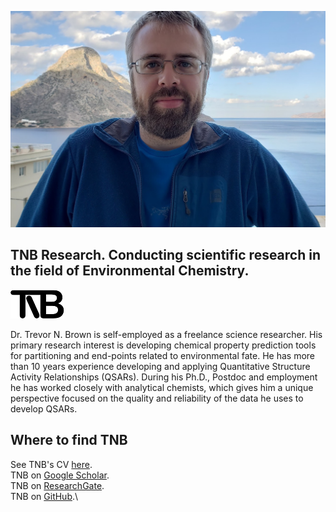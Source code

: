 ![TNB Kalymnos 2018](./images/tnb_pic01.jpg)

## TNB Research. Conducting scientific research in the field of Environmental Chemistry.
![TNB Research](./images/tnb_logo.png)

Dr. Trevor N. Brown is self-employed as a freelance science researcher. His primary research interest is developing chemical property prediction tools for partitioning and end-points related to environmental fate. He has more than 10 years experience developing and applying Quantitative Structure Activity Relationships (QSARs). During his Ph.D., Postdoc and employment he has worked closely with analytical chemists, which gives him a unique perspective focused on the quality and reliability of the data he uses to develop QSARs.

## Where to find TNB

See TNB's CV [here](./tnb_cv.md).\
TNB on [Google Scholar](https://scholar.google.ca/citations?user=RhJqoXkAAAAJ&hl=en).\
TNB on [ResearchGate](https://www.researchgate.net/profile/Trevor_Brown).\
TNB on [GitHub](https://github.com/tnbrowncontam).\
